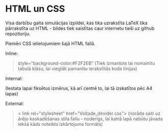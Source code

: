 # HTML un CSS

Visa darbību gaita simulācijas izpildei, kas tika uzrakstīta LaTeX tika pārrakstīta uz HTML - bildes tiek saistītas caur internetu tieši uz github repozitoriju.

Piemēri CSS ielietojumiem šajā HTML failā.

Inline:
> style="background-color:#F2F2EB"
(Tiek izmantots lai nomainītu tabulā klāsu, lai vieglāk pamanītu ierakstītās koda līnijas)

Internal:
> <style>
>     body {
>         height: 842px;
>         width: 595px;
>         /* to centre page on screen*/
>         margin-left: auto;
>         margin-right: auto;
>     }
>  </style>
(Iestata lapai fiksētus izmērus, kā arī centrē to, lai tā izskatītos pēc A4 lapas)

External:
> < link rel="stylesheet" href="Voltade_devider.css">
(norāda saiti uz ārējo kaskadēšanas stila failu - noderīgs, lai katrā lapā nebūtu jāvada iekšā kāds noteikts izkārtojuma formāts)
